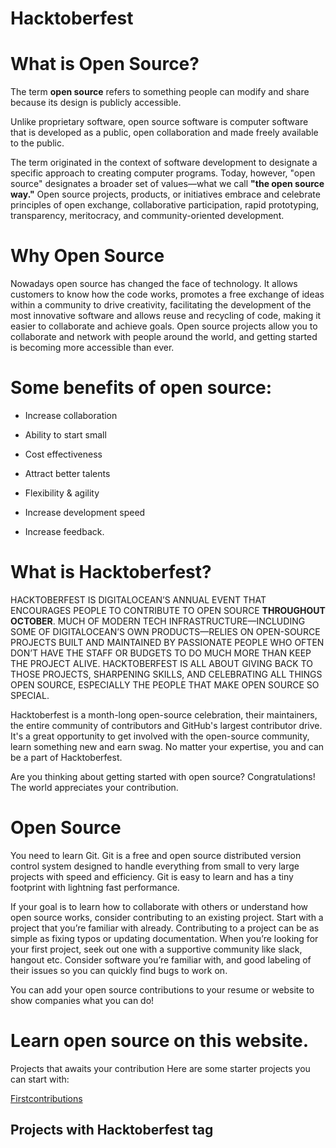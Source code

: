 # Hacktoberfest


# What is Open Source?

The term **open source** refers to something people can modify and share because its 
design is publicly accessible.

Unlike proprietary software, open source software is computer software that is developed as a public, open collaboration and made freely available to the public.

The term originated in the context of software development to designate a specific approach to creating computer programs. Today, however, "open source" designates a broader set of values—what we call **"the open source way."** Open source projects, products, or initiatives embrace and celebrate principles of open exchange, collaborative participation, rapid prototyping, transparency, meritocracy, and community-oriented development.

# Why Open Source
Nowadays open source has changed the face of technology. It allows customers to know how the code works, promotes a free exchange of ideas within a community to drive creativity, facilitating the development of the most innovative software and allows reuse and recycling of code, making it easier to collaborate and achieve goals. Open source projects allow you to collaborate and network with people around the world, and getting started is becoming more accessible than ever.

# Some benefits of open source:

- Increase collaboration

- Ability to start small

- Cost effectiveness

- Attract better talents

- Flexibility & agility

- Increase development speed

- Increase feedback.

# What is Hacktoberfest?

HACKTOBERFEST IS DIGITALOCEAN’S ANNUAL EVENT THAT ENCOURAGES PEOPLE TO CONTRIBUTE TO OPEN SOURCE **THROUGHOUT OCTOBER**. MUCH OF MODERN TECH INFRASTRUCTURE—INCLUDING SOME OF DIGITALOCEAN’S OWN PRODUCTS—RELIES ON OPEN-SOURCE PROJECTS BUILT AND MAINTAINED BY PASSIONATE PEOPLE WHO OFTEN DON’T HAVE THE STAFF OR BUDGETS TO DO MUCH MORE THAN KEEP THE PROJECT ALIVE. HACKTOBERFEST IS ALL ABOUT GIVING BACK TO THOSE PROJECTS, SHARPENING SKILLS, AND CELEBRATING ALL THINGS OPEN SOURCE, ESPECIALLY THE PEOPLE THAT MAKE OPEN SOURCE SO SPECIAL.

Hacktoberfest is a month-long open-source celebration, their maintainers, the entire community of contributors and GitHub's largest contributor drive. It's a great opportunity to get involved with the open-source community, learn something new and earn swag. No matter your expertise, you and can be a part of Hacktoberfest.

>
Are you thinking about getting started with open source? Congratulations! The world appreciates your contribution.
>

# Open Source
You need to learn Git. Git is a free and open source distributed version control system designed to handle everything from small to very large projects with speed and efficiency. Git is easy to learn and has a tiny footprint with lightning fast performance.

If your goal is to learn how to collaborate with others or understand how open source works, consider contributing to an existing project. Start with a project that you’re familiar with already. Contributing to a project can be as simple as fixing typos or updating documentation. When you’re looking for your first project, seek out one with a supportive community like slack, hangout etc. Consider software you’re familiar with, and good labeling of their issues so you can quickly find bugs to work on.

You can add your open source contributions to your resume or website to show companies what you can do!

# Learn open source on this website.

Projects that awaits your contribution
Here are some starter projects you can start with:

[Firstcontributions](https://github.com/open-source-learners/Firstcontributions)

## Projects with Hacktoberfest tag

